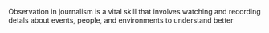 Observation in journalism is a vital skill that involves watching and recording detals about events, people, and environments to understand better